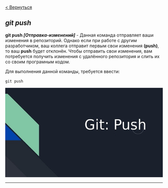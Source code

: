 [< Вернуться](/readme.md)

## ***git push***

**git push *[Отправка-изменений]*** - Данная команда отправляет ваши изменения в репозиторий. Однако если при работе с другим разработчиком, ваш коллега отправит первым свои изменения **(push)**, то ваш **push** будет отклонён. Чтобы отправить свои изменения, вам потребуется получить изменения с удалённого репозитория и слить их со своим програмным кодом.

Для выполнения данной команды, требуется ввести:

```bash-
git push
```

![git push](/assets/git-push.jpg)

---